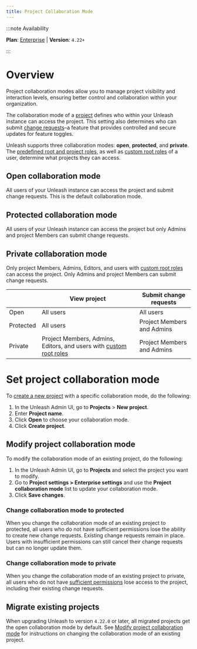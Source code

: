```yaml
---
title: Project Collaboration Mode
---
```


:::note Availability

**Plan**: [Enterprise](https://www.getunleash.io/pricing) | **Version**: `4.22+`

:::

# Overview

Project collaboration modes allow you to manage project visibility and interaction levels, ensuring better control and collaboration within your organization.

The collaboration mode of a [project](projects.md) defines who within your Unleash instance can access the project. This setting also determines who can submit [change requests](change-requests.md)–a feature that provides controlled and secure updates for feature toggles.

Unleash supports three collaboration modes: **open**, **protected**, and **private**. The [predefined root and project roles](rbac.md#predefined-roles), as well as [custom root roles](rbac.md#custom-root-roles) of a user, determine what projects they can access.

## Open collaboration mode

All users of your Unleash instance can access the project and submit change requests. This is the default collaboration mode.


## Protected collaboration mode

All users of your Unleash instance can access the project but only Admins and project Members can submit change requests.


## Private collaboration mode

Only project Members, Admins, Editors, and users with [custom root roles](rbac.md#custom-root-roles) can access the project. Only Admins and project Members can submit change requests. 


|           | View project                                                                                    | Submit change requests     |
|-----------|-------------------------------------------------------------------------------------------------|----------------------------|
| Open      | All users                                                                                       | All users                  |
| Protected | All users                                                                                       | Project Members and Admins |
| Private   | Project Members, Admins, Editors, and users with [custom root roles](rbac.md#custom-root-roles) | Project Members and Admins |

# Set project collaboration mode

To [create a new project](projects.md#create-a-project) with a specific collaboration mode, do the following:
1. In the Unleash Admin UI, go to **Projects** > **New project**.
2. Enter **Project name**.
3. Click **Open** to choose your collaboration mode.
4. Click **Create project**.

## Modify project collaboration mode

To modify the collaboration mode of an existing project, do the following:
1. In the Unleash Admin UI, go to **Projects** and select the project you want to modify.
2. Go to **Project settings > Enterprise settings** and use the **Project collaboration mode** list to update your collaboration mode.
3. Click **Save changes**.

### Change collaboration mode to protected

When you change the collaboration mode of an existing project to protected, all users who do not have sufficient permissions lose the ability to create new change requests. Existing change requests remain in place. Users with insufficient permissions can still cancel their change requests but can no longer update them.

### Change collaboration mode to private

When you change the collaboration mode of an existing project to private, all users who do not have [sufficient permissions](#private-collaboration-mode) lose access to the project, including their existing change requests.

## Migrate existing projects

When upgrading Unleash to version `4.22.0` or later, all migrated projects get the open collaboration mode by default. See [Modify project collaboration mode](#modify-project-collaboration-mode) for instructions on changing the collaboration mode of an existing project.